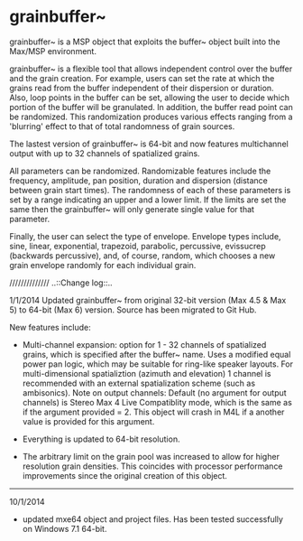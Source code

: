 grainbuffer~
============

grainbuffer~ is a MSP object that exploits the buffer~ object built into the Max/MSP environment.

grainbuffer~ is a flexible tool that allows independent control over the buffer and the grain creation. For example, users can set the rate at which the grains read from the buffer independent of their dispersion or duration. Also, loop points in the buffer can be set, allowing the user to decide which portion of the buffer will be granulated. In addition, the buffer read point can be randomized. This randomization produces various effects ranging from a 'blurring' effect to that of total randomness of grain sources.

The lastest version of grainbuffer~ is 64-bit and now features multichannel output with up to 32 channels of spatialized grains.

All parameters can be randomized. Randomizable features include the frequency, amplitude, pan position, duration and dispersion (distance between grain start times). The randomness of each of these parameters is set by a range indicating an upper and a lower limit. If the limits are set the same then the grainbuffer~ will only generate single value for that parameter.

Finally, the user can select the type of envelope. Envelope types include, sine, linear, exponential, trapezoid, parabolic, percussive, evissucrep (backwards percussive), and, of course, random, which chooses a new grain envelope randomly for each individual grain.

//////////////
..::Change log::..

1/1/2014
Updated grainbuffer~ from original 32-bit version (Max 4.5 & Max 5) to 64-bit (Max 6) version.
Source has been migrated to Git Hub.

New features include:
- Multi-channel expansion: option for 1 - 32 channels of spatialized grains, which is specified after the buffer~ name. Uses a modified equal power pan logic, which may be suitable for ring-like speaker layouts. For multi-dimensional spatializtion (azimuth and elevation) 1 channel is recommended with an external spatialization scheme (such as ambisonics). Note on output channels: Default (no argument for output channels) is Stereo Max 4 Live Compatiblity mode, which is the same as if the argument provided = 2. This object will crash in M4L if a another value is provided for this argument. 

- Everything is updated to 64-bit resolution.

- The arbitrary limit on the grain pool was increased to allow for higher resolution grain densities. This coincides with processor performance improvements since the original creation of this object.

-----------------
10/1/2014

- updated mxe64 object and project files. Has been tested successfully on Windows 7.1 64-bit.
